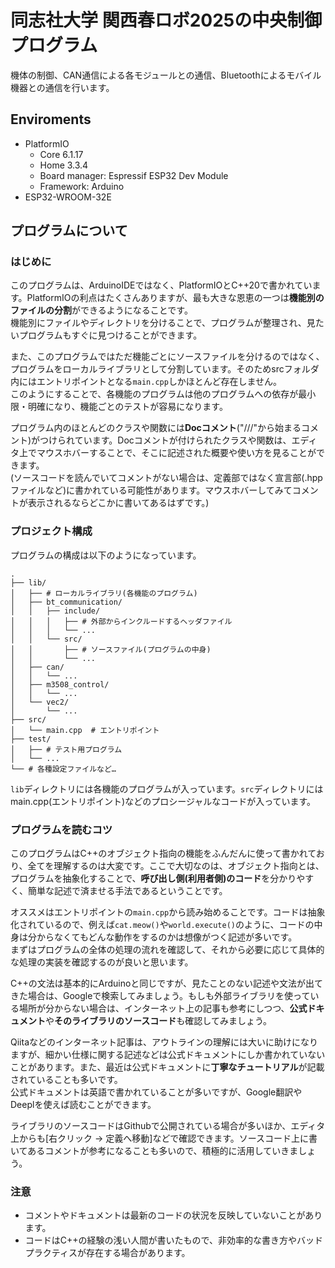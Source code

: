 # 同志社大学 関西春ロボ2025の中央制御プログラム
機体の制御、CAN通信による各モジュールとの通信、Bluetoothによるモバイル機器との通信を行います。

## Enviroments
- PlatformIO
    - Core 6.1.17
    - Home 3.3.4
    - Board manager: Espressif ESP32 Dev Module
    - Framework: Arduino
- ESP32-WROOM-32E

## プログラムについて
### はじめに
このプログラムは、ArduinoIDEではなく、PlatformIOとC++20で書かれています。PlatformIOの利点はたくさんありますが、最も大きな恩恵の一つは**機能別のファイルの分割**ができるようになることです。  
機能別にファイルやディレクトリを分けることで、プログラムが整理され、見たいプログラムもすぐに見つけることができます。

また、このプログラムではただ機能ごとにソースファイルを分けるのではなく、プログラムをローカルライブラリとして分割しています。そのためsrcフォルダ内にはエントリポイントとなる`main.cpp`しかほとんど存在しません。  
このようにすることで、各機能のプログラムは他のプログラムへの依存が最小限・明確になり、機能ごとのテストが容易になります。

プログラム内のほとんどのクラスや関数には**Docコメント**("///"から始まるコメント)がつけられています。Docコメントが付けられたクラスや関数は、エディタ上でマウスホバーすることで、そこに記述された概要や使い方を見ることができます。  
(ソースコードを読んでいてコメントがない場合は、定義部ではなく宣言部(.hppファイルなど)に書かれている可能性があります。マウスホバーしてみてコメントが表示されるならどこかに書いてあるはずです。)

### プロジェクト構成
プログラムの構成は以下のようになっています。

```
.
├── lib/
│   ├── # ローカルライブラリ(各機能のプログラム)
│   ├── bt_communication/
│   │   ├── include/
│   │   │   ├── # 外部からインクルードするヘッダファイル
│   │   │   └── ...
│   │   └── src/
│   │       ├── # ソースファイル(プログラムの中身)
│   │       └── ...
│   ├── can/
│   │   └── ...
│   ├── m3508_control/
│   │   └── ...
│   └── vec2/
│       └── ...
├── src/
│   └── main.cpp  # エントリポイント
├── test/
│   ├── # テスト用プログラム
│   └── ...
└── # 各種設定ファイルなど…
```

`lib`ディレクトリには各機能のプログラムが入っています。`src`ディレクトリにはmain.cpp(エントリポイント)などのプロシージャルなコードが入っています。

### プログラムを読むコツ
このプログラムはC++のオブジェクト指向の機能をふんだんに使って書かれており、全てを理解するのは大変です。ここで大切なのは、オブジェクト指向とは、プログラムを抽象化することで、**呼び出し側(利用者側)のコード**を分かりやすく、簡単な記述で済ませる手法であるということです。

オススメはエントリポイントの`main.cpp`から読み始めることです。コードは抽象化されているので、例えば`cat.meow()`や`world.execute()`のように、コードの中身は分からなくてもどんな動作をするのかは想像がつく記述が多いです。  
まずはプログラムの全体の処理の流れを確認して、それから必要に応じて具体的な処理の実装を確認するのが良いと思います。

C++の文法は基本的にArduinoと同じですが、見たことのない記述や文法が出てきた場合は、Googleで検索してみましょう。もしも外部ライブラリを使っている場所が分からない場合は、インターネット上の記事も参考にしつつ、**公式ドキュメント**や**そのライブラリのソースコード**も確認してみましょう。

Qiitaなどのインターネット記事は、アウトラインの理解には大いに助けになりますが、細かい仕様に関する記述などは公式ドキュメントにしか書かれていないことがあります。また、最近は公式ドキュメントに**丁寧なチュートリアル**が記載されていることも多いです。  
公式ドキュメントは英語で書かれていることが多いですが、Google翻訳やDeeplを使えば読むことができます。  

ライブラリのソースコードはGithubで公開されている場合が多いほか、エディタ上からも[右クリック → 定義へ移動]などで確認できます。ソースコード上に書いてあるコメントが参考になることも多いので、積極的に活用していきましょう。

### 注意
- コメントやドキュメントは最新のコードの状況を反映していないことがあります。
- コードはC++の経験の浅い人間が書いたもので、非効率的な書き方やバッドプラクティスが存在する場合があります。